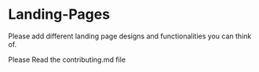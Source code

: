 # Landing-Pages
Please add different landing page designs and functionalities you can think of.




Please Read the contributing.md file
